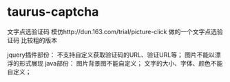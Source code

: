 # taurus-captcha
文字点选验证码
模仿http://dun.163.com/trial/picture-click
做的一个文字点选验证码
比较粗的版本

jquery插件部份：
不支持自定义获取验证码的URL、验证URL等；
图片不能以漂浮的形式展现
java部份：
图片背景图不能自定义；
文字的大小、字体、颜色不能自定义；



